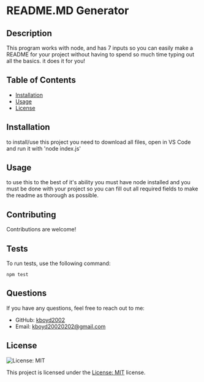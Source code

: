 # README.MD Generator

## Description
This program works with node, and has 7 inputs so you can easily make a README for your project without having to spend so much time typing out all the basics. it does it for you! 

## Table of Contents
- [Installation](#installation)
- [Usage](#usage)
- [License](#license)

## Installation
to install/use this project you need to download all files, open in VS Code and run it with 'node index.js'

## Usage
to use this to the best of it's ability you must have node installed and you must be done with your project so you can fill out all required fields to make the readme as thorough as possible.


## Contributing
Contributions are welcome!

## Tests
To run tests, use the following command:
```
npm test
```

## Questions
If you have any questions, feel free to reach out to me:
- GitHub: [kboyd2002](https://github.com/kboyd2002)
- Email: kboyd20020202@gmail.com


## License

![License: MIT](https://img.shields.io/badge/License-MIT-yellow.svg)

This project is licensed under the [License: MIT](https://opensource.org/licenses/MIT) license.

 